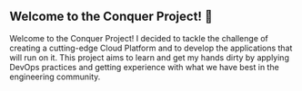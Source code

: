 ## Welcome to the Conquer Project! 👋

Welcome to the Conquer Project! I decided to tackle the challenge of creating a cutting-edge Cloud Platform and to develop the applications that will run on it. This project aims to learn and get my hands dirty by applying DevOps practices and getting experience with what we have best in the engineering community.
